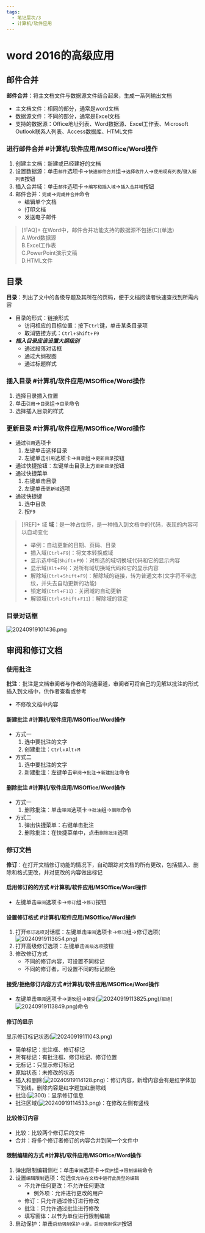 ```yaml
---
tags:
  - 笔记层次/3
  - 计算机/软件应用
---
```


# word 2016的高级应用

## 邮件合并

**邮件合并**：将主文档文件与数据源文件结合起来，生成一系列输出文档
- 主文档文件：相同的部分，通常是word文档
- 数据源文件：不同的部分，通常是Excel文档
- 支持的数据源：Office地址列表、Word数据源、Excel工作表、Microsoft Outlook联系人列表、Access数据库、HTML文件

### 进行邮件合并 #计算机/软件应用/MSOffice/Word操作

1. 创建主文档：新建或已经建好的文档
2. 设置数据源：单击`邮件`选项卡->`快速邮件合并`组->`选择收件人`->`使用现有列表`/`键入新列表`按钮
3. 插入合并域：单击`邮件`选项卡->`编写和插入域`->`插入合并域`按钮
4. 邮件合并：`完成`->`完成并合并`命令
	- 编辑单个文档
	- 打印文档
	- 发送电子邮件


>[!FAQ]+ 在Word中，邮件合并功能支持的数据源不包括(C)(单选)</br>A.Word数据源</br>B.Excel工作表</br>C.PowerPoint演示文稿</br>D.HTML文件

## 目录

**目录**：列出了文中的各级导题及其所在的页码，便于文档阅读者快速查找到所需内容
- 目录的形式：链接形式
	- 访问相应的目标位置：按下`Ctrl`键，单击某条目录项
	- 取消链接方式：`Ctrl`+`Shift`+`F9`
- ***插入目录应该设置大纲级别***
	- 通过段落对话框
	- 通过大纲视图
	- 通过标题样式

### 插入目录 #计算机/软件应用/MSOffice/Word操作
1. 选择目录插入位置
2. 单击`引用`->`目录`组->`目录`命令
3. 选择插入目录的样式

### 更新目录 #计算机/软件应用/MSOffice/Word操作
- 通过`引用`选项卡
	1. 左键单击选择目录
	2. 左键单击`引用`选项卡->`目录`组->`更新目录`按钮
- 通过快捷按钮：左键单击目录上方`更新目录`按钮
- 通过快捷菜单
	1. 右键单击目录
	2. 左键单击`更新域`选项
- 通过快捷键
	1. 选中目录
	2. 按`F9`

>[!REF]+ 域
> **域**：是一种占位符，是一种插入到文档中的代码，表现的内容可以自动变化
> - 举例：自动更新的日期、页码、目录
> - 插入域(`Ctrl`+`F9`)：将文本转换成域
> - 显示选中域(`Shift`+`F9`)：对所选的域切换域代码和它的显示内容
> - 显示域(`Alt`+`F9`)：对所有域切换域代码和它的显示内容
> - 解除域(`Ctrl`+`Shift`+`F9`)：解除域的链接，转为普通文本(文字将不带底纹，并失去自动更新的功能)
> - 锁定域(`Ctrl`+`F11`)：关闭域的自动更新
> - 解锁域(`Ctrl`+`Shift`+`F11`)：解除域的锁定


### 目录对话框

![20240919101436.png](attachment/png/Pasted%20image%2020240919101436.png)

## 审阅和修订文档

### 使用批注

**批注**：批注是文档审阅者与作者的沟通渠道，审阅者可将自己的见解以批注的形式插入到文档中，供作者查看或参考
- 不修改文档中内容
#### 新建批注 #计算机/软件应用/MSOffice/Word操作
- 方式一
	1. 选中要批注的文字
	2. 创建批注：`Ctrl`+`Alt`+`M`
- 方式二
	1. 选中要批注的文字
	2. 新建批注：左键单击`审阅`->`批注`->`新建批注`命令
#### 删除批注 #计算机/软件应用/MSOffice/Word操作
- 方式一
	1. 删除批注：单击`审阅`选项卡->`批注`组->`删除`命令
- 方式二
	1. 弹出快捷菜单：右键单击批注
	2. 删除批注：在快捷菜单中，点击`删除批注`选项


### 修订文档


**修订**：在打开文档修订功能的情况下，自动跟踪对文档的所有更改，包括插入、删除和格式更改，并对更改的内容做出标记

#### 启用修订的的方式 #计算机/软件应用/MSOffice/Word操作

- 左键单击`审阅`选项卡->`修订`组->`修订`按钮

#### 设置修订格式 #计算机/软件应用/MSOffice/Word操作
1. 打开`修订选项`对话框：左键单击`审阅`选项卡->`修订`组->修订选项(![20240919113654.png](attachment/png/Pasted%20image%2020240919113654.png))
2. 打开高级修订选项：左键单击`高级选项`按钮
3. 修改修订方式
	- 不同的修订内容，可设置不同标记
	- 不同的修订者，可设置不同的标记颜色
#### 接受/拒绝修订内容方式 #计算机/软件应用/MSOffice/Word操作
- 左键单击`审阅`选项卡->`更改`组->`接受`(![20240919113825.png](attachment/png/Pasted%20image%2020240919113825.png))/`拒绝`(![20240919113849.png](attachment/png/Pasted%20image%2020240919113849.png))命令

#### 修订的显示
显示修订标记状态(![20240919111043.png](attachment/png/Pasted%20image%2020240919111043.png))
- 简单标记：批注框、修订标记
- 所有标记：有批注框、修订标记、修订位置
- 无标记：只显示修订标记
- 原始状态：未修改的状态
- 插入和删除(![20240919114128.png](attachment/png/Pasted%20image%2020240919114128.png))：修订内容，新增内容会有是红字体加下划线，删除内容是红字题加红删除线
- 批注(![300](attachment/png/Pasted%20image%2020240919114323.png))：显示修订信息
- 批注区域(![20240919114533.png](attachment/png/Pasted%20image%2020240919114533.png))：在修改左侧有竖线
#### 比较修订内容
- 比较：比较两个修订后的文件
- 合并：将多个修订者修订的内容合并到同一个文件中

#### 限制编辑的方式 #计算机/软件应用/MSOffice/Word操作
1. 弹出限制编辑侧栏：单击`审阅`选项卡->`保护`组->`限制编辑`命令
2. 设置`编辑限制`选项：勾选`仅允许在文档中进行此类型的编辑`
	- 不允许任何更改：不允许任何更改
		- 例外项：允许进行更改的用户
	- 修订：只允许通过修订进行修改
	- 批注：只允许通过批注进行修改
	- 填写窗体：以节为单位进行限制编辑
3. 启动保护：单击`启动强制保护`->`是，启动强制保护`按钮
